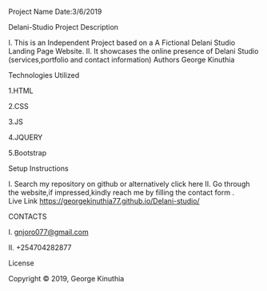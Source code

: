 Project Name
Date:3/6/2019

Delani-Studio
Project Description

I. This is an Independent Project based on a A Fictional Delani Studio Landing Page Website.
II. It showcases the online presence of Delani Studio (services,portfolio and contact information)
Authors
George Kinuthia

Technologies Utilized

1.HTML

2.CSS

3.JS

4.JQUERY

5.Bootstrap

Setup Instructions

I. Search my repository on github or alternatively click here
II. Go through the website,if impressed,kindly reach me by filling the contact form .         
Live Link
https://georgekinuthia77.github.io/Delani-studio/

CONTACTS

I. gnjoro077@gmail.com

II. +254704282877

License

Copyright © 2019, George Kinuthia

